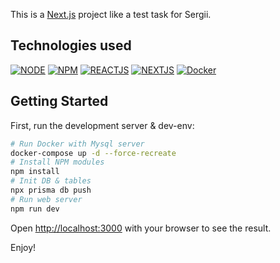 This is a [Next.js](https://nextjs.org/) project like a test task for Sergii.

## Technologies used
[![NODE](https://img.shields.io/badge/NODE-21.2.0-green.svg?style=flat-square&logo=nodedotjs)](https://nodejs.org/)
[![NPM](https://img.shields.io/badge/NPM-10.2.3-red.svg?style=flat-square&logo=npm)](https://www.npmjs.com/)
[![REACTJS](https://img.shields.io/badge/ReactJS-blue.svg?style=flat-square&logo=react)](https://react.dev/)
[![NEXTJS](https://img.shields.io/badge/NextJS-grey.svg?style=flat-square&logo=nextdotjs)](https://nextjs.org/)
[![Docker](https://img.shields.io/badge/Docker-white.svg?style=flat-square&logo=docker)](https://www.docker.com/)

## Getting Started

First, run the development server & dev-env:

```bash
# Run Docker with Mysql server
docker-compose up -d --force-recreate
# Install NPM modules
npm install
# Init DB & tables
npx prisma db push
# Run web server
npm run dev
```

Open [http://localhost:3000](http://localhost:3000) with your browser to see the result.

Enjoy!


